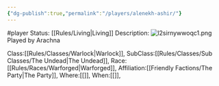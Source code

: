 ```yaml
---
{"dg-publish":true,"permalink":"/players/alenekh-ashir/"}
---
```


#player 
Status: [[Rules/Living\|Living]]
Description:
![l2sirnywwoqc1.png](/img/user/Images/l2sirnywwoqc1.png)
Played by Arachna

Class:[[Rules/Classes/Warlock\|Warlock]],
SubClass:[[Rules/Classes/Sub Classes/The Undead\|The Undead]],
Race:[[Rules/Races/Warforged\|Warforged]],
Affiliation:[[Friendly Factions/The Party\|The Party]],
Where:[[]],
When:[[]],